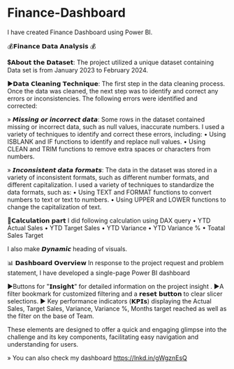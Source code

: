 # Finance-Dashboard
I have created Finance Dashboard using Power BI.

💰𝗙𝗶𝗻𝗮𝗻𝗰𝗲 𝗗𝗮𝘁𝗮 𝗔𝗻𝗮𝗹𝘆𝘀𝗶𝘀 💰

💲𝗔𝗯𝗼𝘂𝘁 𝘁𝗵𝗲 𝗗𝗮𝘁𝗮𝘀𝗲𝘁:
The project utilized a unique dataset containing Data set is from January 2023 to February 2024.

►𝗗𝗮𝘁𝗮 𝗖𝗹𝗲𝗮𝗻𝗶𝗻𝗴 𝗧𝗲𝗰𝗵𝗻𝗶𝗾𝘂𝗲:
The first step in the data cleaning process.
Once the data was cleaned, the next step was to identify and correct any errors or inconsistencies. The following errors were identified and corrected:

» 𝙈𝙞𝙨𝙨𝙞𝙣𝙜 𝙤𝙧 𝙞𝙣𝙘𝙤𝙧𝙧𝙚𝙘𝙩 𝙙𝙖𝙩𝙖:
Some rows in the dataset contained missing or incorrect data, such as null values, inaccurate numbers. I used a variety of techniques to identify and correct these errors, including:
• Using ISBLANK and IF functions to identify and replace null values.
• Using CLEAN and TRIM functions to remove extra spaces or characters from numbers.

» 𝙄𝙣𝙘𝙤𝙣𝙨𝙞𝙨𝙩𝙚𝙣𝙩 𝙙𝙖𝙩𝙖 𝙛𝙤𝙧𝙢𝙖𝙩𝙨:
The data in the dataset was stored in a variety of inconsistent formats, such as different number formats, and different capitalization. I used a variety of techniques to standardize the data formats, such as:
• Using TEXT and FORMAT functions to convert numbers to text or text to numbers.
• Using UPPER and LOWER functions to change the capitalization of text.

🧮𝗖𝗮𝗹𝗰𝘂𝗹𝗮𝘁𝗶𝗼𝗻 𝗽𝗮𝗿𝘁 
I did following calculation using DAX query
• YTD Actual Sales
• YTD Target Sales
• YTD Variance
• YTD Variance %
• Toatal Sales Target

I also make 𝘿𝙮𝙣𝙖𝙢𝙞𝙘 heading of visuals.

📊 𝗗𝗮𝘀𝗵𝗯𝗼𝗮𝗿𝗱 𝗢𝘃𝗲𝗿𝘃𝗶𝗲𝘄
In response to the project request and problem statement, I have developed a single-page Power BI dashboard 

►Buttons for "𝗜𝗻𝘀𝗶𝗴𝗵𝘁" for detailed information on the project insight .
►A filter bookmark for customized filtering and a 𝗿𝗲𝘀𝗲𝘁 𝗯𝘂𝘁𝘁𝗼𝗻 to clear slicer selections.
► Key performance indicators (𝗞𝗣𝗜𝘀) displaying the Actual Sales, Target Sales, Variance, Variance %, Months target reached as well as the filter on the base of Team.

These elements are designed to offer a quick and engaging glimpse into the challenge and its key components, facilitating easy navigation and understanding for users.

» You can also check my dashboard https://lnkd.in/gWgznEsQ

